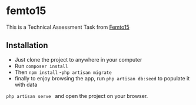 # femto15

This is a Technical Assessment Task from [Femto15](http://femto15.com)

## Installation

- Just clone the project to anywhere in your computer
- Run  `composer install ` 
- Then `npm install` 
-`php artisan migrate ` 
- finally to enjoy browsing the app, run `php artisan db:seed` to populate it with data
 

`php artisan serve ` and open the project on your browser. 